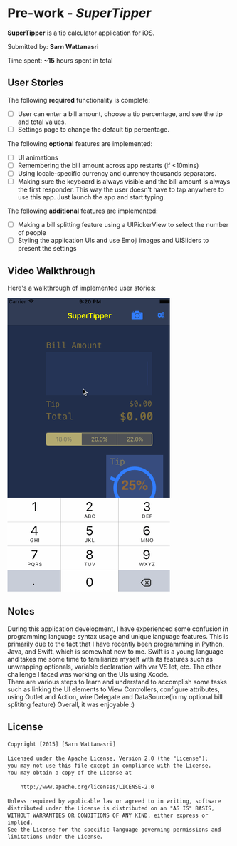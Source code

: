 # Pre-work - *SuperTipper*

**SuperTipper** is a tip calculator application for iOS.

Submitted by: **Sarn Wattanasri**

Time spent: **~15** hours spent in total

## User Stories

The following **required** functionality is complete:

* [ ] User can enter a bill amount, choose a tip percentage, and see the tip and total values.
* [ ] Settings page to change the default tip percentage.

The following **optional** features are implemented:
* [ ] UI animations
* [ ] Remembering the bill amount across app restarts (if <10mins)
* [ ] Using locale-specific currency and currency thousands separators.
* [ ] Making sure the keyboard is always visible and the bill amount is always the first responder. This way the user doesn't have to tap anywhere to use this app. Just launch the app and start typing.

The following **additional** features are implemented:

* [ ] Making a bill splitting feature using a UIPickerView to select the number of people
* [ ] Styling the application UIs and use Emoji images and UISliders to present the settings

## Video Walkthrough 

Here's a walkthrough of implemented user stories:

![Walkthrough](supertipper.gif)

## Notes

During this application development, I have experienced some confusion in programming language syntax usage and unique language features.  This is primarily due to the fact that I have recently been programming in Python, Java, and Swift, which is somewhat new to me.
Swift is a young language and takes me some time to familiarize myself with its features such as unwrapping optionals, variable declaration with var VS let, etc.  The other challenge I faced was working on the UIs using Xcode.  
There are various steps to learn and understand to accomplish some tasks such as linking the UI elements to View Controllers, configure attributes, using Outlet and Action, wire Delegate and DataSource(in my optional bill splititng feature)
Overall, it was enjoyable :)

## License

    Copyright [2015] [Sarn Wattanasri]

    Licensed under the Apache License, Version 2.0 (the "License");
    you may not use this file except in compliance with the License.
    You may obtain a copy of the License at

        http://www.apache.org/licenses/LICENSE-2.0

    Unless required by applicable law or agreed to in writing, software
    distributed under the License is distributed on an "AS IS" BASIS,
    WITHOUT WARRANTIES OR CONDITIONS OF ANY KIND, either express or implied.
    See the License for the specific language governing permissions and
    limitations under the License.
